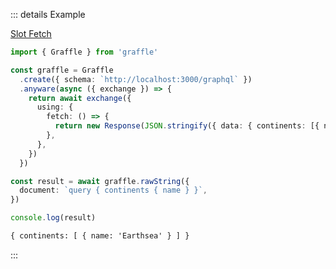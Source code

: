 ::: details Example

<div class="ExampleSnippet">
<a href="../../examples/anyware/slot-fetch">Slot Fetch</a>

<!-- dprint-ignore-start -->
```ts twoslash
import { Graffle } from 'graffle'

const graffle = Graffle
  .create({ schema: `http://localhost:3000/graphql` })
  .anyware(async ({ exchange }) => {
    return await exchange({
      using: {
        fetch: () => {
          return new Response(JSON.stringify({ data: { continents: [{ name: `Earthsea` }] } }))
        },
      },
    })
  })

const result = await graffle.rawString({
  document: `query { continents { name } }`,
})

console.log(result)
```
<!-- dprint-ignore-end -->

<!-- dprint-ignore-start -->
```txt
{ continents: [ { name: 'Earthsea' } ] }
```
<!-- dprint-ignore-end -->

</div>
:::
